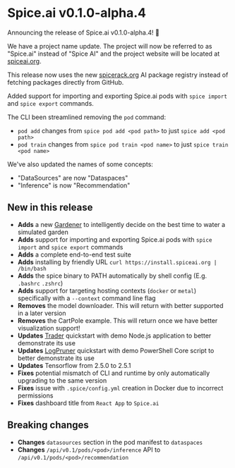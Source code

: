 # Spice.ai v0.1.0-alpha.4

Announcing the release of Spice.ai v0.1.0-alpha.4! 🎉

We have a project name update. The project will now be referred to as "Spice.ai" instead of "Spice AI" and the project website will be located at [spiceai.org](http://spiceai.org).

This release now uses the new [spicerack.org](https://spicerack.org) AI package registry instead of fetching packages directly from GitHub.

Added support for importing and exporting Spice.ai pods with `spice import` and `spice export` commands.

The CLI been streamlined removing the `pod` command:

- `pod add` changes from `spice pod add <pod path>` to just `spice add <pod path>`
- `pod train` changes from `spice pod train <pod name>` to just `spice train <pod name>`

We've also updated the names of some concepts:

- "DataSources" are now "Dataspaces"
- "Inference" is now "Recommendation"

## New in this release

- **Adds** a new [Gardener](https://github.com/spiceai/samples/tree/trunk/gardener) to intelligently decide on the best time to water a simulated garden
- **Adds** support for importing and exporting Spice.ai pods with `spice import` and `spice export` commands
- **Adds** a complete end-to-end test suite
- **Adds** installing by friendly URL `curl https://install.spiceai.org | /bin/bash`
- **Adds** the spice binary to PATH automatically by shell config (E.g. `.bashrc` `.zshrc`)
- **Adds** support for targeting hosting contexts (`docker` or `metal`) specifically with a `--context` command line flag
- **Removes** the model downloader. This will return with better supported in a later version
- **Removes** the CartPole example. This will return once we have better visualization support!
- **Updates** [Trader](https://github.com/spiceai/quickstarts/tree/trunk/trader) quickstart with demo Node.js application to better demonstrate its use
- **Updates** [LogPruner](https://github.com/spiceai/quickstarts/tree/trunk/logpruner) quickstart with demo PowerShell Core script to better demonstrate its use
- **Updates** Tensorflow from 2.5.0 to 2.5.1
- **Fixes** potential mismatch of CLI and runtime by only automatically upgrading to the same version
- **Fixes** issue with `.spice/config.yml` creation in Docker due to incorrect permissions
- **Fixes** dashboard title from `React App` to `Spice.ai`

## Breaking changes

- **Changes** `datasources` section in the pod manifest to `dataspaces`
- **Changes** `/api/v0.1/pods/<pod>/inference` API to `/api/v0.1/pods/<pod>/recommendation`
